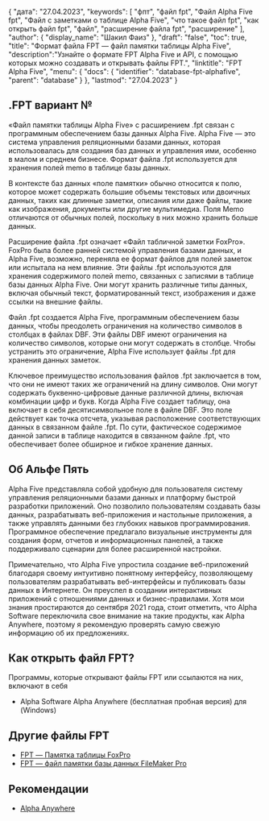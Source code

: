 {
"дата": "27.04.2023",
  "keywords": [
"фпт",
"файл fpt",
"Файл Alpha Five fpt",
"Файл с заметками о таблице Alpha Five",
"что такое файл fpt",
"как открыть файл fpt",
"файл",
"расширение файла fpt",
"расширение"
],
  "author": {
"display_name": "Шакил Фаиз"
},
"draft": "false",
"toc": true,
"title": "Формат файла FPT — файл памятки таблицы Alpha Five",
  "description":"Узнайте о формате FPT Alpha Five и API, с помощью которых можно создавать и открывать файлы FPT.",
"linktitle": "FPT Alpha Five",
  "menu": {
    "docs": {
      "identifier": "database-fpt-alphafive",
"parent": "database"
}
},
"lastmod": "27.04.2023"
}

## .FPT вариант №

«Файл памятки таблицы Alpha Five» с расширением .fpt связан с программным обеспечением базы данных Alpha Five. Alpha Five — это система управления реляционными базами данных, которая использовалась для создания баз данных и управления ими, особенно в малом и среднем бизнесе. Формат файла .fpt используется для хранения полей memo в таблице базы данных.

В контексте баз данных «поле памятки» обычно относится к полю, которое может содержать большие объемы текстовых или двоичных данных, таких как длинные заметки, описания или даже файлы, такие как изображения, документы или другие мультимедиа. Поля Memo отличаются от обычных полей, поскольку в них можно хранить больше данных.

Расширение файла .fpt означает «Файл табличной заметки FoxPro». FoxPro была более ранней системой управления базами данных, и Alpha Five, возможно, переняла ее формат файлов для полей заметок или испытала на нем влияние. Эти файлы .fpt используются для хранения содержимого полей memo, связанных с записями в таблице базы данных Alpha Five. Они могут хранить различные типы данных, включая обычный текст, форматированный текст, изображения и даже ссылки на внешние файлы.

Файл .fpt создается Alpha Five, программным обеспечением базы данных, чтобы преодолеть ограничения на количество символов в столбцах в файлах DBF. Эти файлы DBF имеют ограничения на количество символов, которые они могут содержать в столбце. Чтобы устранить это ограничение, Alpha Five использует файлы .fpt для хранения данных заметок.

Ключевое преимущество использования файлов .fpt заключается в том, что они не имеют таких же ограничений на длину символов. Они могут содержать буквенно-цифровые данные различной длины, включая комбинации цифр и букв. Когда Alpha Five создает таблицу, она включает в себя десятисимвольное поле в файле DBF. Это поле действует как точка отсчета, указывая расположение соответствующих данных в связанном файле .fpt. По сути, фактическое содержимое данной записи в таблице находится в связанном файле .fpt, что обеспечивает более обширное и гибкое хранение данных.

## Об Альфе Пять

Alpha Five представляла собой удобную для пользователя систему управления реляционными базами данных и платформу быстрой разработки приложений. Оно позволило пользователям создавать базы данных, разрабатывать веб-приложения и настольные приложения, а также управлять данными без глубоких навыков программирования. Программное обеспечение предлагало визуальные инструменты для создания форм, отчетов и информационных панелей, а также поддерживало сценарии для более расширенной настройки.

Примечательно, что Alpha Five упростила создание веб-приложений благодаря своему интуитивно понятному интерфейсу, позволяющему пользователям разрабатывать веб-интерфейсы и публиковать базы данных в Интернете. Он преуспел в создании интерактивных приложений с отношениями данных и бизнес-правилами. Хотя мои знания простираются до сентября 2021 года, стоит отметить, что Alpha Software переключила свое внимание на такие продукты, как Alpha Anywhere, поэтому я рекомендую проверять самую свежую информацию об их предложениях.

## Как открыть файл FPT?

Программы, которые открывают файлы FPT или ссылаются на них, включают в себя

- Alpha Software Alpha Anywhere (бесплатная пробная версия) для (Windows)

## Другие файлы FPT

- [FPT — Памятка таблицы FoxPro](/ru/database/fpt-foxpro/)
- [FPT — файл памятки базы данных FileMaker Pro](/ru/database/fpt/)

## Рекомендации
* [Alpha Anywhere](https://www.alphasoftware.com/mobile-app-development-platform)

